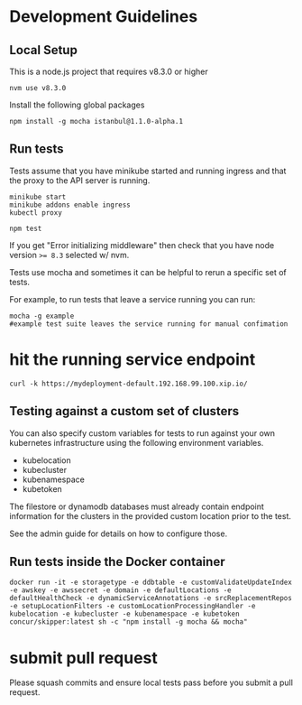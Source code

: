 # Development Guidelines

## Local Setup

This is a node.js project that requires v8.3.0 or higher

```
nvm use v8.3.0
```

Install the following global packages

```
npm install -g mocha istanbul@1.1.0-alpha.1
```

## Run tests

Tests assume that you have minikube started and running ingress and that the proxy to the API server is running.

```
minikube start
minikube addons enable ingress
kubectl proxy
```

```
npm test
```

If you get "Error initializing middleware" then check that you have node version `>= 8.3` selected w/ nvm.

Tests use mocha and sometimes it can be helpful to rerun a specific set of tests. 

For example, to run tests that leave a service running you can run:

```text
mocha -g example 
#example test suite leaves the service running for manual confimation
```

# hit the running service endpoint

`curl -k https://mydeployment-default.192.168.99.100.xip.io/`

## Testing against a custom set of clusters

You can also specify custom variables for tests to run against your own kubernetes infrastructure using the following environment variables.

- kubelocation
- kubecluster
- kubenamespace
- kubetoken

The filestore or dynamodb databases must already contain endpoint information for the clusters in the provided custom location prior to the test.

See the admin guide for details on how to configure those.

## Run tests inside the Docker container

```
docker run -it -e storagetype -e ddbtable -e customValidateUpdateIndex -e awskey -e awssecret -e domain -e defaultLocations -e defaultHealthCheck -e dynamicServiceAnnotations -e srcReplacementRepos -e setupLocationFilters -e customLocationProcessingHandler -e kubelocation -e kubecluster -e kubenamespace -e kubetoken concur/skipper:latest sh -c "npm install -g mocha && mocha"
```

# submit pull request

Please squash commits and ensure local tests pass before you submit a pull request.
